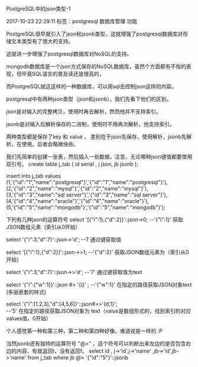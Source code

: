 
PostgreSQL中的json类型-1  

2017-10-23 22:29:11
标签：postgresql  数据库管理  功能  
       

PostgreSQL很早就引入了json和jsonb类型，这就增强了postgresql数据库对存储文本类型有了很大的支持。

这就进一步增强了postgresql数据库对NoSQL的支持。

mongodb数据库是一个json方式保存的NoSQL数据库，虽然个方面都有不俗的表现，但毕竟SQL语言的普及读还是很高的，

而PostgreSQL就这这样的一种数据库，可以用sql去控制json这样的内容。

postgresql中有两种json类型（json和jsonb），我们先看下他们的区别。


json是对输入的完整拷贝，使用时再去解析，然而他并不支持索引。

jsonb是对输入后解析保存的二进制，使用时不用再次解析，他支持索引。

两种类型都是保存了key 和 value ， 差别在于json先保存，使用解析，jsonb先解析，在使用。后者会略微快些。


我们先简单的创建一张表，然后插入一些数据，注意，无论哪种json键值都要使用双引号。
create table j_tab
(
id serial ,
j  json,
jb jsonb
);

insert into j_tab
values
(1,'{"id":"1","name":"postgresql"}','{"id":"1","name":"postgresql"}'),
(2,'{"id":"2","name":"mysql"}','{"id":"2","name":"mysql"}'),
(3,'{"id":"3","name":"sql server"}','{"id":"3","name":"sql server"}'),
(4,'{"id":"4","name":"oracle"}','{"id":"4","name":"oracle"}'),
(5,'{"id":"5","name":"mongodb"}','{"id":"5","name":"mongodb"}');


下列有几种json的运算符号
select '[{"i":1},{"d":2}]'::json->0;
--'{"i":1}'
获取JSON数组元素（索引从0开始）

select '{"i":3,"d":7}'::json->'d';
--7
通过键获取值

select '[{"i":1},{"d":2}]'::json->>1;
--'{"d":2}'
获取JSON数组元素为（索引从0开始）


select '{"i":3,"d":7}'::json->>'d';
--'7'
通过键获取值为text

select '{"i":{"w":1}}'::json #> '{i}' ;
--'{"w":1}'
在指定的路径获取JSON对象text (多层嵌套的样式)
    
select '{"i":[1,2,3],"d":[4,5,6]}'::json#>>'{d,1}';   
--'5'
在指定的路径获取JSON对象为 text（value是数组形式的，找到索引的对应values值，0开始）
    
个人感觉第一种和第三种，第二种和第四种好像。难道说是一样的 :P

当然jsonb还有独特的运算符号 "@>" ，这个符号可以判断出来左边的是否包含右边的内容，有就返回t，没有返回f。
select  id , j->'id',j->'name' ,jb->'id',jb->'name' from j_tab
where jb @> '{"id":"5"}'::jsonb
